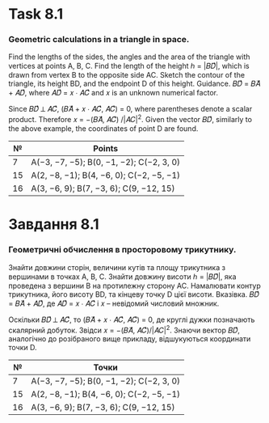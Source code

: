 # Task 8.1

### Geometric calculations in a triangle in space.

Find the lengths of the sides, the angles and the area of the triangle with vertices at points A, B, C. Find the length
of the height ℎ = |𝐵𝐷⃗|, which is drawn from vertex B to the opposite side AC. Sketch the contour of the triangle, its
height BD, and the endpoint D of this height.
Guidance. 𝐵𝐷⃗ = 𝐵𝐴⃗ + 𝐴𝐷⃗, where 𝐴𝐷⃗ = 𝑥 ∙ 𝐴𝐶⃗ and 𝑥 is an unknown numerical factor.

Since 𝐵𝐷⃗ ⊥ 𝐴𝐶⃗, (𝐵𝐴⃗ + 𝑥 ∙ 𝐴𝐶⃗, 𝐴𝐶⃗) = 0, where parentheses denote a scalar product. Therefore 𝑥 = −(𝐵𝐴⃗, 𝐴𝐶⃗)
/|𝐴𝐶|<sup>2</sup>. Given the vector 𝐵𝐷⃗, similarly to the above example, the coordinates of point D are found.

|№|Points|
|-|-|
|7|A(−3, −7, −5); B(0, −1, −2); C(−2, 3, 0)|
|15|A(2, −8, −1); B(4, −6, 0); C(−2, −5, −1)|
|16|A(3, −6, 9); B(7, −3, 6); C(9, −12, 15)|

# Завдання 8.1

### Геометричні обчислення в просторовому трикутнику.

Знайти довжини сторін, величини кутів та площу трикутника з
вершинами в точках A, B, C. Знайти довжину висоти ℎ = |𝐵𝐷⃗|, яка проведена з
вершини B на протилежну сторону AC. Намалювати контур трикутника, його
висоту BD, та кінцеву точку D цієї висоти.
Вказівка. 𝐵𝐷⃗ = 𝐵𝐴⃗ + 𝐴𝐷⃗, де 𝐴𝐷⃗ = 𝑥 ∙ 𝐴𝐶⃗ і 𝑥 – невідомий числовий множник.

Оскільки 𝐵𝐷⃗ ⊥ 𝐴𝐶⃗, то (𝐵𝐴⃗ + 𝑥 ∙ 𝐴𝐶⃗, 𝐴𝐶⃗) = 0, де круглі дужки позначають
скалярний добуток. Звідси 𝑥 = −(𝐵𝐴⃗, 𝐴𝐶⃗)/|𝐴𝐶|<sup>2</sup>. Знаючи вектор 𝐵𝐷⃗, аналогічно
до розібраного вище прикладу, відшукуються координати точки D.

|№|Точки|
|-|-|
|7|A(−3, −7, −5); B(0, −1, −2); C(−2, 3, 0)|
|15|A(2, −8, −1); B(4, −6, 0); C(−2, −5, −1)|
|16|A(3, −6, 9); B(7, −3, 6); C(9, −12, 15)|
